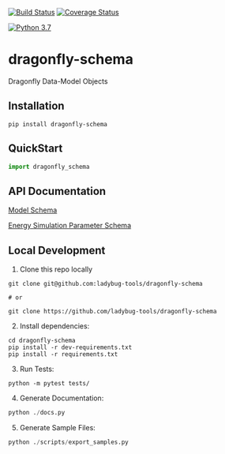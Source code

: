 [![Build Status](https://travis-ci.org/ladybug-tools/dragonfly-schema.svg?branch=master)](https://travis-ci.org/ladybug-tools/dragonfly-schema)
[![Coverage Status](https://coveralls.io/repos/github/ladybug-tools/dragonfly-schema/badge.svg?branch=master)](https://coveralls.io/github/ladybug-tools/dragonfly-schema)

[![Python 3.7](https://img.shields.io/badge/python-3.7-blue.svg)](https://www.python.org/downloads/release/python-370/)

# dragonfly-schema

Dragonfly Data-Model Objects

## Installation
```console
pip install dragonfly-schema
```

## QuickStart
```python
import dragonfly_schema

```

## API Documentation

[Model Schema](https://ladybug-tools.github.io/dragonfly-schema/model.html)

[Energy Simulation Parameter Schema](https://ladybug-tools-in2.github.io/honeybee-schema/simulation-parameter.html)

## Local Development
1. Clone this repo locally
```console
git clone git@github.com:ladybug-tools/dragonfly-schema

# or

git clone https://github.com/ladybug-tools/dragonfly-schema
```
2. Install dependencies:
```console
cd dragonfly-schema
pip install -r dev-requirements.txt
pip install -r requirements.txt
```

3. Run Tests:
```console
python -m pytest tests/
```

4. Generate Documentation:
```python
python ./docs.py
```

5. Generate Sample Files:
```python
python ./scripts/export_samples.py
```
